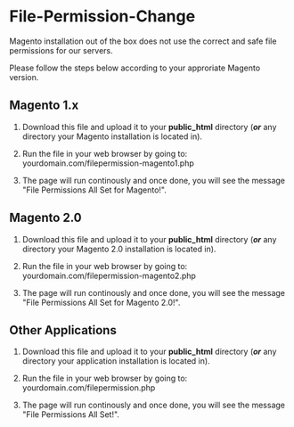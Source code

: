# File-Permission-Change

Magento installation out of the box does not use the correct and safe file permissions for our servers. 

Please follow the steps below according to your approriate Magento version.


## Magento 1.x

1. Download this file and upload it to your <strong>public_html</strong> directory (<strong><em>or</em></strong> any directory your Magento installation is located in).

2. Run the file in your web browser by going to: yourdomain.com/filepermission-magento1.php

3. The page will run continously and once done, you will see the message "File Permissions All Set for Magento!".


## Magento 2.0

1. Download this file and upload it to your <strong>public_html</strong> directory (<strong><em>or</em></strong> any directory your Magento 2.0 installation is located in).

2. Run the file in your web browser by going to: yourdomain.com/filepermission-magento2.php

3. The page will run continously and once done, you will see the message "File Permissions All Set for Magento 2.0!".


## Other Applications

1. Download this file and upload it to your <strong>public_html</strong> directory (<strong><em>or</em></strong> any directory your application installation is located in).

2. Run the file in your web browser by going to: yourdomain.com/filepermission.php

3. The page will run continously and once done, you will see the message "File Permissions All Set!".

